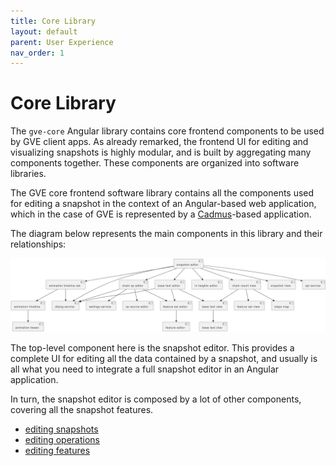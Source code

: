 ```yaml
---
title: Core Library
layout: default
parent: User Experience
nav_order: 1
---
```


# Core Library

The `gve-core` Angular library contains core frontend components to be used by GVE client apps. As already remarked, the frontend UI for editing and visualizing snapshots is highly modular, and is built by aggregating many components together. These components are organized into software libraries.

The GVE core frontend software library contains all the components used for editing a snapshot in the context of an Angular-based web application, which in the case of GVE is represented by a [Cadmus](https://myrmex.github.io/overview/cadmus)-based application.

The diagram below represents the main components in this library and their relationships:

![GVE core](img/gve-core.png)

The top-level component here is the snapshot editor. This provides a complete UI for editing all the data contained by a snapshot, and usually is all what you need to integrate a full snapshot editor in an Angular application.

In turn, the snapshot editor is composed by a lot of other components, covering all the snapshot features.

- [editing snapshots](./usr-snapshot)
- [editing operations](./usr-operation)
- [editing features](./usr-features)
